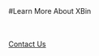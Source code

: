 <div class="product-cta" markdown="1">
#Learn More About XBin

<br/><br/>
[Contact Us]({{#makeLink}}./productinquiries.html?article_path=./company/productinquiries.md&menu_path=/{{/makeLink}})
</div>